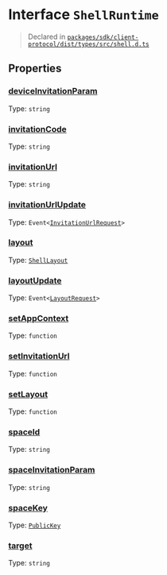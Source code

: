 # Interface `ShellRuntime`
> Declared in [`packages/sdk/client-protocol/dist/types/src/shell.d.ts`]()


## Properties
### [deviceInvitationParam]()
Type: <code>string</code>



### [invitationCode]()
Type: <code>string</code>



### [invitationUrl]()
Type: <code>string</code>



### [invitationUrlUpdate]()
Type: <code>Event&lt;[InvitationUrlRequest](/api/@dxos/client/interfaces/InvitationUrlRequest)&gt;</code>



### [layout]()
Type: <code>[ShellLayout](/api/@dxos/client/enums#ShellLayout)</code>



### [layoutUpdate]()
Type: <code>Event&lt;[LayoutRequest](/api/@dxos/client/interfaces/LayoutRequest)&gt;</code>



### [setAppContext]()
Type: <code>function</code>



### [setInvitationUrl]()
Type: <code>function</code>



### [setLayout]()
Type: <code>function</code>



### [spaceId]()
Type: <code>string</code>



### [spaceInvitationParam]()
Type: <code>string</code>



### [spaceKey]()
Type: <code>[PublicKey](/api/@dxos/client/classes/PublicKey)</code>



### [target]()
Type: <code>string</code>



    